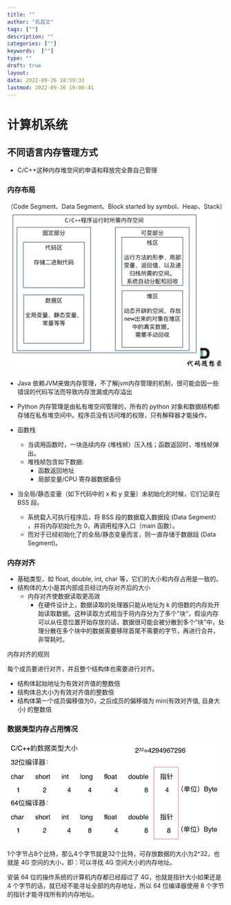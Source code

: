 ```yaml
---
title: ""
author: "石昌文"
tags: [""]
description: ""
categories: [""]
keywords:  [""]
type: ""
draft: true
layout: 
data: 2022-09-26 18:59:33
lastmod: 2022-09-26 19:00:41
---
```



# 计算机系统

## 不同语言内存管理方式

- C/C++这种内存堆空间的申请和释放完全靠自己管理

### 内存布局

（Code Segment、Data Segment、Block started by symbol、Heap、Stack）![](01.%20算法学习.assets/Pasted%20image%2020220926171052.png)

- Java 依赖JVM来做内存管理，不了解jvm内存管理的机制，很可能会因一些错误的代码写法而导致内存泄漏或内存溢出
- Python 内存管理是由私有堆空间管理的，所有的 python 对象和数据结构都存储在私有堆空间中。程序员没有访问堆的权限，只有解释器才能操作。


- 函数栈
	- 当调用函数时，一块连续内存 (堆栈帧）压入栈；函数返回时，堆栈帧弹出。
	- 堆栈帧包含如下数据:
		- 函数返回地址
		- 局部变量/CPU 寄存器数据备份
- 当全局/静态变量（如下代码中的 x 和 y 变量）未初始化的时候，它们记录在 BSS 段。
	- 系统载入可执行程序后，将 BSS 段的数据载入数据段 (Data Segment） ，并将内存初始化为 0，再调用程序入口（main 函数）。
	- 而对于已经初始化了的全局/静态变量而言，则一直存储于数据段 (Data Segment)。

### 内存对齐

- 基础类型，如 float, double, int, char 等，它们的大小和内存占用是一致的。
- 结构体的大小是其内部成员经过内存对齐后的大小
	- 内存对齐使数据读取更高效
		- 在硬件设计上，数据读取的处理器只能从地址为 k 的倍数的内存处开始读取数据。这种读取方式相当于将内存分为了多个"块“，假设内存可以从任意位置开始存放的话，数据很可能会被分散到多个“块”中，处理分散在多个块中的数据需要移除首尾不需要的字节，再进行合并，非常耗时。

内存对齐的规则

每个成员要进行对齐，并且整个结构体也需要进行对齐。

- 结构体起始地址为有效对齐值的整数倍
- 结构体总大小为有效对齐值的整数倍
- 结构体第一个成员偏移值为0，之后成员的偏移值为 min(有效对齐值, 自身大小) 的整数倍

### 数据类型内存占用情况

![](01.%20算法学习.assets/Pasted%20image%2020220926171151.png)

1个字节占8个比特，那么4个字节就是32个比特，可存放数据的大小为2^32，也就是 4G 空间的大小，即：可以寻找 4G 空间大小的内存地址。

安装 64 位的操作系统的计算机内存都已经超过了 4G，也就是指针大小如果还是 4 个字节的话，就已经不能寻址全部的内存地址，所以 64 位编译器使用 8 个字节的指针才能寻找所有的内存地址。
